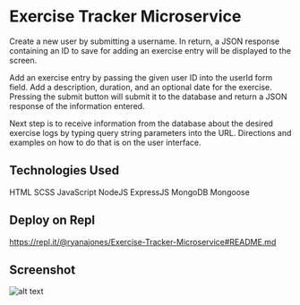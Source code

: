 # Exercise Tracker Microservice

Create a new user by submitting a username. In return, a JSON response containing an ID to save for adding an exercise entry will be displayed to the screen.

Add an exercise entry by passing the given user ID into the userId form field. Add a description, duration, and an optional date for the exercise. Pressing the submit button will submit it to the database and return a JSON response of the information entered.

Next step is to receive information from the database about the desired exercise logs by typing query string parameters into the URL. Directions and examples on how to do that is on the user interface.

## Technologies Used

HTML SCSS JavaScript NodeJS ExpressJS MongoDB Mongoose

## Deploy on Repl

https://repl.it/@ryanajones/Exercise-Tracker-Microservice#README.md

## Screenshot

![alt text](https://i.imgur.com/1ITHaks.png)
